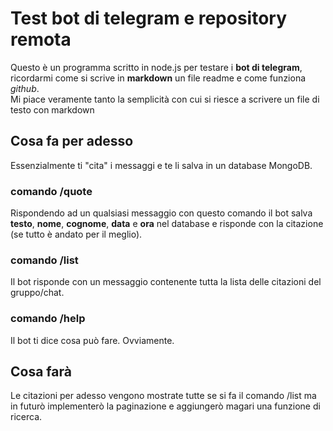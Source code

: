 # Test bot di telegram e repository remota

Questo è un programma scritto in node.js per testare i **bot di telegram**, ricordarmi
come si scrive in **markdown** un file readme e come funziona *github*.  
Mi piace veramente tanto la semplicità con cui si riesce a scrivere un file di testo con markdown

## Cosa fa per adesso

Essenzialmente ti "cita" i messaggi e te li salva in un database MongoDB.

### comando /quote

Rispondendo ad un qualsiasi messaggio con questo comando
il bot salva **testo**, **nome**, **cognome**, **data** e **ora** nel database e
risponde con la citazione (se tutto è andato per il meglio).

### comando /list

Il bot risponde con un messaggio contenente tutta la lista delle citazioni
del gruppo/chat.

### comando /help

Il bot ti dice cosa può fare. Ovviamente.

## Cosa farà

Le citazioni per adesso vengono mostrate tutte se si fa il comando /list
ma in futurò implementerò la paginazione e aggiungerò magari una funzione
di ricerca.
